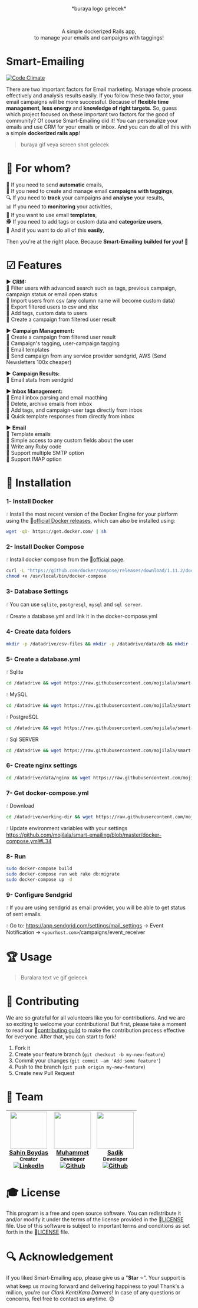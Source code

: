 <p align="center">
 *buraya logo gelecek*
 </p>
 
<br>
<p align="center">
    A simple dockerized Rails app,<br> 
  to manage your emails and campaigns with taggings!
</p>

# Smart-Emailing

[![Code Climate](https://codeclimate.com/github/mojilala/smart-emailing/badges/gpa.svg)](https://codeclimate.com/github/mojilala/smart-emailing)

There are two important factors for Email marketing. Manage whole process effectively and analysis results easily. If you follow these two factor, your email campaigns will be more successful. Because of **flexible time management**, **less energy** and **knowledge of right targets**. So, guess which project focused on these important two factors for the good of community? Of course Smart-Emailing did it! You can personalize your emails and use CRM for your emails or inbox. And you can do all of this with a simple **dockerized rails app**!

> buraya gif veya screen shot gelecek

# 🚻 For whom?

:vertical_traffic_light: If you need to send **automatic** emails,<br>
:rainbow: If you need to create and manage email **campaigns with taggings**,<br>
 🔍 If you need to **track** your campaigns and **analyse** your results,<br>
 📊 If you need to **monitoring** your activities,<br>
 📑 If you want to use email **templates**,<br>
 🕵️ If you need to add tags or custom data and **categorize users**,<br>
 💯 And if you want to do all of this **easily**,<br>

Then you're at the right place. Because **Smart-Emailing builded for you!** :tada:

# ☑ Features
:arrow_forward: **CRM:**<br>
🔸 Filter users with advanced search such as tags, previous campaign, campaign status or email open status<br>
🔸 Import users from csv (any column name will become custom data)<br>
🔸 Export filtered users to csv and xlsx<br>
🔸 Add tags, custom data to users<br>
🔸 Create a campaign from filtered user result<br>

:arrow_forward: **Campaign Management:**<br>
🔸 Create a campaign from filtered user result<br>
🔸 Campaign's tagging, user-campaign tagging<br>
🔸 Email templates<br>
🔸 Send campaign from any service provider sendgrid, AWS (Send Newsletters 100x cheaper)<br>

:arrow_forward: **Campaign Results:**<br>
🔸 Email stats from sendgrid<br>

:arrow_forward: **Inbox Management:**<br>
🔸 Email inbox parsing and email macthing<br>
🔸 Delete, archive emails from inbox<br>
🔸 Add tags, and campaign-user tags directly from inbox<br>
🔸 Quick template responses from directly from inbox<br>

:arrow_forward: **Email**<br>
🔸 Template emails<br>
🔸 Simple access to any custom fields about the user<br>
🔸 Write any Ruby code<br>
🔸 Support multiple SMTP option<br>
🔸 Support IMAP option<br>

# 🔱 Installation

### 1- Install Docker

:droplet: Install the most recent version of the Docker Engine for your platform using the 🔗[official Docker releases](http://docs.docker.com/engine/installation/), which can also be installed using:

```bash
wget -qO- https://get.docker.com/ | sh
```

### 2- Install Docker Compose

:droplet: Install docker compose from the 🔗[official page](https://docs.docker.com/compose/install/).    

```bash
curl -L "https://github.com/docker/compose/releases/download/1.11.2/docker-compose-$(uname -s)-$(uname -m)" -o /usr/local/bin/docker-compose
chmod +x /usr/local/bin/docker-compose
```

### 3- Database Settings

:droplet: You can use `sqlite`, `postgresql`, `mysql` and `sql server`.

:droplet: Create a database.yml and link it in the docker-compose.yml

### 4- Create data folders

```bash
mkdir -p /datadrive/csv-files && mkdir -p /datadrive/data/db && mkdir -p /datadrive/data/redis && mkdir -p /datadrive/data/nginx && mkdir -p /datadrive/working-dir 
```

### 5- Create a database.yml

:droplet: Sqlite 

```bash
cd /datadrive && wget https://raw.githubusercontent.com/mojilala/smart-emailing/master/config/database.yml
```

:droplet: MySQL

```bash
cd /datadrive && wget https://raw.githubusercontent.com/mojilala/smart-emailing/master/config/database_mysql.example.yml
```

:droplet: PostgreSQL

```bash
cd /datadrive && wget https://raw.githubusercontent.com/mojilala/smart-emailing/master/config/database_postgresql.example.yml
```
:droplet: Sql SERVER

```bash
cd /datadrive && wget https://raw.githubusercontent.com/mojilala/smart-emailing/master/config/database_azure_sql.example.yml
```

### 6- Create nginx settings

```bash
cd /datadrive/data/nginx && wget https://raw.githubusercontent.com/mojilala/smart-emailing/master/nginx/my_proxy.conf
```

### 7- Get docker-compose.yml

:droplet: Download

```bash
cd /datadrive/working-dir && wget https://raw.githubusercontent.com/mojilala/smart-emailing/master/docker-compose.yml
```

:droplet: Update environment variables with your settings https://github.com/mojilala/smart-emailing/blob/master/docker-compose.yml#L34

### 8- Run

```bash
sudo docker-compose build
sudo docker-compose run web rake db:migrate
sudo docker-compose up -d
```
### 9- Configure Sendgrid

:droplet: If you are using sendgrid as email provider, you will be able to
get status of sent emails.


:droplet: Go to: https://app.sendgrid.com/settings/mail_settings ->
  Event Notification -> `<yourhost.com>`/campaigns/event_receiver
  
# 🏆 Usage

> Buralara text ve gif gelecek

# 💝 Contributing

We are so grateful for all volunteers like you for contributions. And we are so exciting to welcome your contributions! But first, please take a moment to read our 🔗[contributing guild](https://github.com/svtek/smart-emailing/blob/master/CONTRIBUTING.md) to make the contribution process effective for everyone. After that, you can start to fork!

1. Fork it
2. Create your feature branch (`git checkout -b my-new-feature`)
3. Commit your changes (`git commit -am 'Add some feature'`)
4. Push to the branch (`git push origin my-new-feature`)
5. Create new Pull Request

# :muscle: Team

| [<img src="https://pbs.twimg.com/profile_images/508440350495485952/U1VH52UZ_200x200.jpeg" width="100px;"/>](https://twitter.com/sahinboydas) <br/> [Sahin Boydas](https://twitter.com/sahinboydas)<br/><sub>Creator</sub><br/> [![LinkedIn][1.1]][1] | [<img src="https://avatars1.githubusercontent.com/u/989759?s=460&v=4" width="100px;"/>](https://github.com/muhammet) <br/>[Muhammet](https://github.com/muhammet)<br/><sub>Developer</sub><br/> [![Github][2.1]][2] | [<img src="https://avatars1.githubusercontent.com/u/8470005?s=460&v=4" width="100px;"/>](https://github.com/sadikay)  <br/>[Sadik](https://github.com/sadikay)<br/><sub>Developer</sub><br/> [![Github][3.1]][3] |
| - | - | - | 

[1.1]: https://www.kingsfund.org.uk/themes/custom/kingsfund/dist/img/svg/sprite-icon-linkedin.svg (linkedin icon)
[1]: https://www.linkedin.com/in/sahinboydas
[2.1]: http://i.imgur.com/9I6NRUm.png (github.com/muhammet)
[2]: http://www.github.com/muhammet
[3.1]: http://i.imgur.com/9I6NRUm.png (github.com/sadikay)
[3]: http://www.github.com/sadikay


# 🎓 License

This program is a free and open source software. You can redistribute it and/or modify it under the terms of the license provided in the 🔗[LICENSE](LICENSE) file. Use of this software is subject to important terms and conditions as set forth in the 🔗[LICENSE](LICENSE) file.

# 🔍 Acknowledgement

If you liked Smart-Emailing app, please give us a "**Star** :star:". Your support is what keep us moving forward and delivering happiness to you! Thank's a million, you're our *Clark Kent*/*Kara Danvers*! In case of any questions or concerns, feel free to contact us anytime. :blush:
